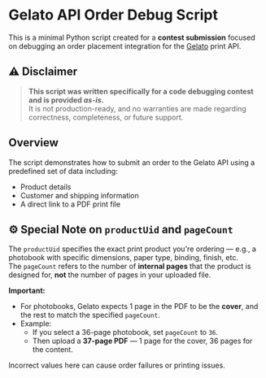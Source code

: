 # Gelato API Order Debug Script

This is a minimal Python script created for a **contest submission** focused on debugging an order placement integration for the [Gelato](https://www.gelato.com) print API.

## ⚠️ Disclaimer

> **This script was written specifically for a code debugging contest and is provided _as-is_.**  
> It is not production-ready, and no warranties are made regarding correctness, completeness, or future support.

## Overview

The script demonstrates how to submit an order to the Gelato API using a predefined set of data including:

- Product details
- Customer and shipping information
- A direct link to a PDF print file

## ⚙️ Special Note on `productUid` and `pageCount`

The `productUid` specifies the exact print product you're ordering — e.g., a photobook with specific dimensions, paper type, binding, finish, etc.  
The `pageCount` refers to the number of **internal pages** that the product is designed for, **not** the number of pages in your uploaded file.

**Important:**
- For photobooks, Gelato expects 1 page in the PDF to be the **cover**, and the rest to match the specified `pageCount`.
- Example:
  - If you select a 36-page photobook, set `pageCount` to `36`.
  - Then upload a **37-page PDF** — 1 page for the cover, 36 pages for the content.

Incorrect values here can cause order failures or printing issues.